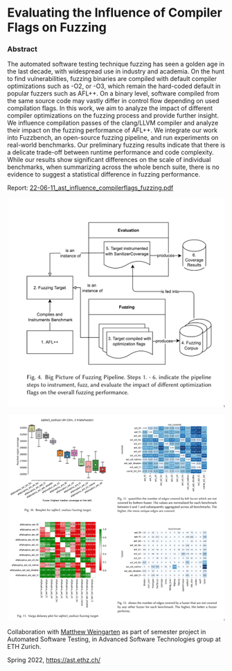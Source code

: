 # Evaluating the Influence of Compiler Flags on Fuzzing

### Abstract

The automated software testing technique fuzzing has seen a golden age in the
last decade, with widespread use in industry and academia. On the hunt to find
vulnerabilities, fuzzing binaries are compiled with default compiler
optimizations such as -O2, or -O3, which remain the hard-coded default in
popular fuzzers such as AFL++. On a binary level, software compiled from the
same source code may vastly differ in control flow depending on used compilation
flags. In this work, we aim to analyze the impact of different compiler
optimizations on the fuzzing process and provide further insight. We influence
compilation passes of the clang/LLVM compiler and analyze their impact on the
fuzzing performance of AFL++. We integrate our work into Fuzzbench, an
open-source fuzzing pipeline, and run experiments on real-world benchmarks. Our
preliminary fuzzing results indicate that there is a delicate trade-off between
runtime performance and code complexity. While our results show significant
differences on the scale of individual benchmarks, when summarizing across the
whole bench suite, there is no evidence to suggest a statistical difference in
fuzzing performance.

Report: [22-06-11_ast_influence_compilerflags_fuzzing.pdf](./22-06-11_ast_influence_compilerflags_fuzzing.pdf)

<p align="center">
    <img src="./imgs/pipeline.png" alt="design" width="500"/>
</p>

<p align="center">
    <img src="./imgs/plots2.png" alt="plots" width="500"/>
</p>



Collaboration with [Matthew Weingarten](https://github.com/mattweingarten) as part of semester project in
Automated Software Testing, in Advanced Software Technologies group at
ETH Zurich.

Spring 2022, https://ast.ethz.ch/
